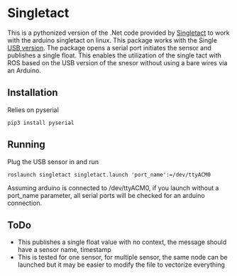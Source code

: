 # Singletact
This is a pythonized version of the .Net code provided by  [Singletact](https://github.com/SingleTact/NETInterface/blob/master/SingleTactLibrary/ArduinoSingleTactDriver.cs) to work with the arduino singletact on linux. This package works with the Single [USB version](https://www.singletact.com/wp-content/uploads/SingleTact_USB_QuickStartGuideV1.7.pdf). The package opens a serial port initiates the sensor and publishes a single float. This enables the utilization of the single tact with ROS based on the USB version of the snesor without using a bare wires via an Arduino.

## Installation
Relies on pyserial
```
pip3 install pyserial
```

## Running
Plug the USB sensor in and run
```
roslaunch singletact singletact.launch 'port_name':=/dev/ttyACM0
```
Assuming arduino is connected to /dev/ttyACM0, if you launch without a port_name parameter, all serial ports will be checked for an arduino connection. 

## ToDo
 * This publishes a single float value with no context, the message should have a sensor name, timestamp
 * This is tested for one sensor, for multiple sensor, the same node can be launched but it may be easier to modify the file to vectorize everything

